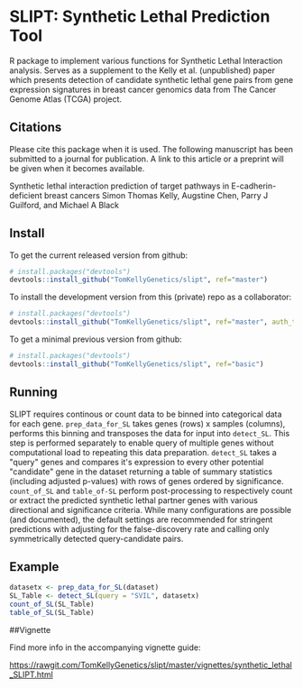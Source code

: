 SLIPT: Synthetic Lethal Prediction Tool
===================

R package to implement various functions for Synthetic Lethal Interaction analysis. Serves as a supplement to the Kelly et al. (unpublished) paper which presents detection of candidate synthetic lethal gene pairs from gene expression signatures in breast cancer genomics data from The Cancer Genome Atlas (TCGA) project. 

## Citations

Please cite this package when it is used. The following manuscript has been submitted to a journal for publication. A link to this article or a preprint will be given when it becomes available.

Synthetic lethal interaction prediction of target pathways in E-cadherin-deficient breast cancers
Simon Thomas Kelly, Augstine Chen, Parry J Guilford, and Michael A Black

## Install

To get the current released version from github:

```R
# install.packages("devtools")
devtools::install_github("TomKellyGenetics/slipt", ref="master")
```

To install the development version from this (private) repo as a collaborator:

```R
# install.packages("devtools")
devtools::install_github("TomKellyGenetics/slipt", ref="master", auth_token = "f5a2b533442dc71d55e230dc60ca2758254231e7")
```

To get a minimal previous version from github:

```R
# install.packages("devtools")
devtools::install_github("TomKellyGenetics/slipt", ref="basic")
```

## Running

SLIPT requires continous or count data to be binned into categorical data for each gene. `prep_data_for_SL` takes genes (rows) x samples (columns), performs this binning and transposes the data for input into `detect_SL`. This step is performed separately to enable query of multiple genes without computational load to repeating this data preparation. `detect_SL` takes a "query" genes and compares it's expression to every other potential "candidate" gene in the dataset returning a table of summary statistics (including adjusted p-values) with rows of genes ordered by significance. `count_of_SL` and `table_of-SL` perform post-processing to respectively count or extract the predicted synthetic lethal partner genes with various directional and significance criteria. While many configurations are possible (and documented), the default settings are recommended for stringent predictions with adjusting for the false-discovery rate and calling only symmetrically detected query-candidate pairs.

## Example
```R
datasetx <- prep_data_for_SL(dataset)
SL_Table <- detect_SL(query = "SVIL", datasetx)
count_of_SL(SL_Table)
table_of_SL(SL_Table)
```


##Vignette

Find more info in the accompanying vignette guide:

https://rawgit.com/TomKellyGenetics/slipt/master/vignettes/synthetic_lethal_SLIPT.html

